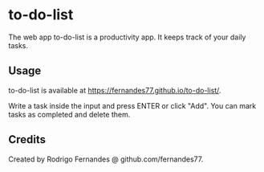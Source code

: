 # to-do-list

The web app to-do-list is a productivity app. It keeps track of your daily tasks.

## Usage

to-do-list is available at https://fernandes77.github.io/to-do-list/.

Write a task inside the input and press ENTER or click "Add". You can mark tasks as completed and delete them.

## Credits

Created by Rodrigo Fernandes @ github.com/fernandes77.
